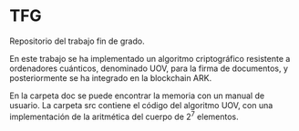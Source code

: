 # TFG

Repositorio del trabajo fin de grado.

En este trabajo se ha implementado un algoritmo criptográfico resistente a ordenadores cuánticos, denominado UOV, para la firma de documentos, y posteriormente se ha integrado en la blockchain ARK.

En la carpeta doc se puede encontrar la memoria con un manual de usuario.
La carpeta src contiene el código del algoritmo UOV, con una implementación de la aritmética del cuerpo de $2^7$ elementos.
